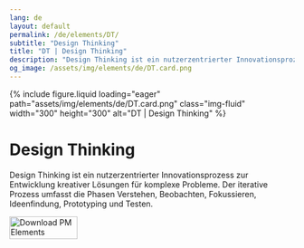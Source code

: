 ```yaml
---
lang: de
layout: default
permalink: /de/elements/DT/
subtitle: "Design Thinking"
title: "DT | Design Thinking"
description: "Design Thinking ist ein nutzerzentrierter Innovationsprozess zur Entwicklung kreativer Lösungen für komplexe Probleme. Der iterative Prozess umfasst die Phasen Verstehen, Beobachten, Fokussieren, Ideenfindung, Prototyping und Testen."
og_image: /assets/img/elements/de/DT.card.png
---
```


{% include figure.liquid loading="eager" path="assets/img/elements/de/DT.card.png" class="img-fluid" width="300" height="300" alt="DT | Design Thinking" %}

# Design Thinking

Design Thinking ist ein nutzerzentrierter Innovationsprozess zur Entwicklung kreativer Lösungen für komplexe Probleme. Der iterative Prozess umfasst die Phasen Verstehen, Beobachten, Fokussieren, Ideenfindung, Prototyping und Testen.

<a href="https://apps.apple.com/app/apple-store/id6738084498?pt=127441684&ct=website&mt=8">
  <img src="{{ "assets/img/en/appstore.png" | relative_url }}" width="120" height="40" alt="Download PM Elements">
</a>

